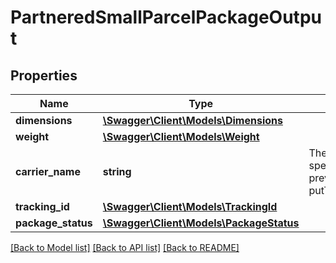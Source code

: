 # PartneredSmallParcelPackageOutput

## Properties
Name | Type | Description | Notes
------------ | ------------- | ------------- | -------------
**dimensions** | [**\Swagger\Client\Models\Dimensions**](Dimensions.md) |  | 
**weight** | [**\Swagger\Client\Models\Weight**](Weight.md) |  | 
**carrier_name** | **string** | The carrier specified with a previous call to putTransportDetails. | 
**tracking_id** | [**\Swagger\Client\Models\TrackingId**](TrackingId.md) |  | 
**package_status** | [**\Swagger\Client\Models\PackageStatus**](PackageStatus.md) |  | 

[[Back to Model list]](../../README.md#documentation-for-models) [[Back to API list]](../../README.md#documentation-for-api-endpoints) [[Back to README]](../../README.md)


